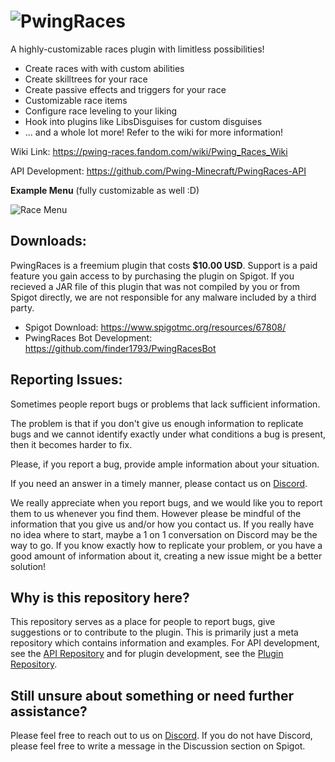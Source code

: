 ![PwingRaces](https://vignette.wikia.nocookie.net/pwing-races/images/0/09/Raceslogo.png/revision/latest/scale-to-width-down/603?cb=20190505212522, "PwingRaces")
==========

A highly-customizable races plugin with limitless possibilities!
* Create races with with custom abilities
* Create skilltrees for your race
* Create passive effects and triggers for your race
* Customizable race items
* Configure race leveling to your liking
* Hook into plugins like LibsDisguises for custom disguises
* ... and a whole lot more! Refer to the wiki for more information!

Wiki Link: https://pwing-races.fandom.com/wiki/Pwing_Races_Wiki

API Development: https://github.com/Pwing-Minecraft/PwingRaces-API

**Example Menu** (fully customizable as well :D) 

![Race Menu](https://i.imgur.com/U9Prv3W.png)

Downloads:
---------
PwingRaces is a freemium plugin that costs **$10.00 USD**. Support is a paid feature you gain access to by purchasing the plugin on Spigot. If you recieved a JAR file of this plugin that was not compiled by you or from Spigot directly, we are not responsible for any malware included by a third party.

* Spigot Download: https://www.spigotmc.org/resources/67808/
* PwingRaces Bot Development: https://github.com/finder1793/PwingRacesBot

Reporting Issues:
---------
Sometimes people report bugs or problems that lack sufficient information.


The problem is that if you don't give us enough information to 
replicate bugs and we cannot identify exactly under what conditions 
a bug is present, then it becomes harder to fix. 


Please, if you report a bug, provide ample information about your situation. 


If you need an answer in a timely manner, please contact us on [Discord](https://discord.gg/jn2GAjz).

We really appreciate when you report bugs, and we would like you to report them to us whenever you find them.
However please be mindful of the information that you give us and/or how you contact us. If you really have no 
idea where to start, maybe a 1 on 1 conversation on Discord may be the way to go. If you know exactly how to replicate your problem, or 
you have a good amount of information about it, creating a new issue might be a better solution!

Why is this repository here?
---------
This repository serves as a place for people to report bugs, give suggestions or to contribute to the plugin. This is primarily just a meta repository which contains information and examples. For API development, see the [API Repository](https://github.com/Pwing-Minecraft/PwingRaces-API) and for plugin development, see the [Plugin Repository](https://github.com/Pwing-Minecraft/PwingRaces-Plugin).

Still unsure about something or need further assistance?
---------
Please feel free to reach out to us on [Discord](https://discord.gg/jn2GAjz). If you do not have Discord, please feel free to write
a message in the Discussion section on Spigot. 
